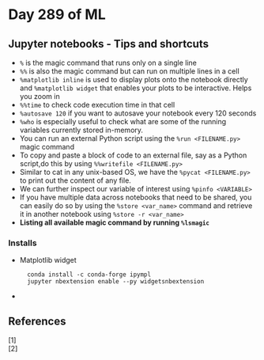 # Day 289 of ML 

## Jupyter notebooks - Tips and shortcuts 


* `%` is the magic command that runs only on a single line
* `%%` is also the magic command but can run on multiple lines in a cell
* `%matplotlib inline` is used to display plots onto the notebook directly and `%matplotlib widget` that enables your plots to be interactive. Helps you zoom in
* `%%time` to check code execution time in that cell
* `%autosave 120` if you want to autosave your notebook every 120 seconds 
* `%who` is especially useful to check what are some of the running variables currently stored in-memory.
* You can run an external Python script using the `%run <FILENAME.py>` magic command
* To copy and paste a block of code to an external file, say as a Python script,do this by using `%%writefile <FILENAME.py>` 
* Similar to cat in any unix-based OS, we have the `%pycat <FILENAME.py>` to print out the content of any file. 
* We can further inspect our variable of interest using `%pinfo <VARIABLE>`
* If you have multiple data across notebooks that need to be shared, you can easily do so by using the `%store <var_name>` command and retrieve it in another notebook using `%store -r <var_name>`
* **Listing all available magic command by running `%lsmagic`**




### Installs 


* Matplotlib widget 

        conda install -c conda-forge ipympl
        jupyter nbextension enable --py widgetsnbextension

* 

**References**
------------
[1]  
[2]